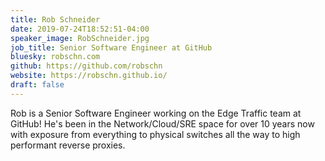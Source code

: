 ```yaml
---
title: Rob Schneider
date: 2019-07-24T18:52:51-04:00
speaker_image: RobSchneider.jpg
job_title: Senior Software Engineer at GitHub
bluesky: robschn.com
github: https://github.com/robschn
website: https://robschn.github.io/
draft: false
---
```


Rob is a Senior Software Engineer working on the Edge Traffic team at GitHub! He's been in the Network/Cloud/SRE space for over 10 years now with exposure from everything to physical switches all the way to high performant reverse proxies.

